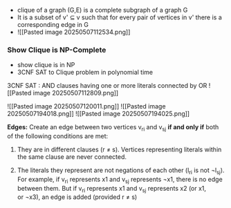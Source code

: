 - clique of a graph (G,E) is a complete subgraph of a graph G
- It is a subset of v' $\subseteq$ v such that for every pair of vertices in v' there is a corresponding edge in G
- ![[Pasted image 20250507112534.png]]

### Show Clique is NP-Complete
- show clique is in NP
- 3CNF SAT to Clique problem in polynomial time

3CNF SAT : AND clauses having one or more literals connected by OR
![[Pasted image 20250507112809.png]]

![[Pasted image 20250507120011.png]]
![[Pasted image 20250507194018.png]]
![[Pasted image 20250507194025.png]]

**Edges:** Create an edge between two vertices v<sub>ri</sub> and v<sub>sj</sub> **if and only if** both of the following conditions are met:

1. They are in different clauses (r ≠ s). Vertices representing literals within the same clause are never connected.
    
2. The literals they represent are not negations of each other (l<sub>ri</sub> is not ¬l<sub>sj</sub>). For example, if v<sub>ri</sub> represents x1 and v<sub>sj</sub> represents ¬x1, there is no edge between them. But if v<sub>ri</sub> represents x1 and v<sub>sj</sub> represents x2 (or x1, or ¬x3), an edge is added (provided r ≠ s)


